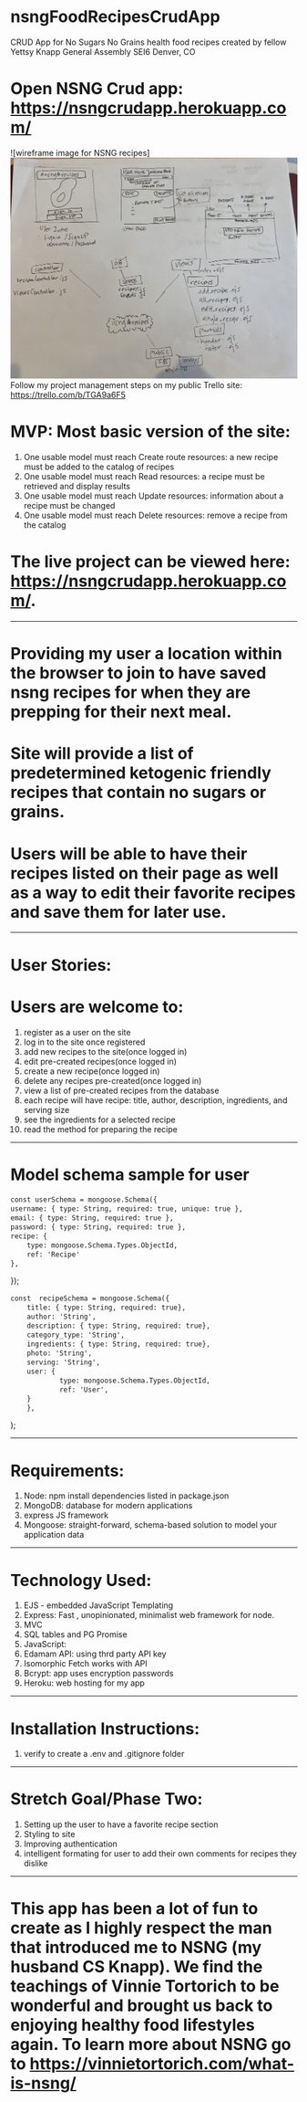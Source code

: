 # nsngFoodRecipesCrudApp
CRUD App for No Sugars No Grains health food recipes created by fellow Yettsy Knapp 
General Assembly SEI6 Denver, CO

# Open NSNG Crud app: https://nsngcrudapp.herokuapp.com/
![wireframe image for NSNG recipes]<img src="images/nsngRecipesApp.png">
Follow my project management steps on my public Trello site:  https://trello.com/b/TGA9a6F5

# MVP: Most basic version of the site: 
1. One usable model must reach Create route resources: a new recipe must be added to the catalog of recipes
1. One usable model must reach Read resources: a recipe must be retrieved and display results
1. One usable model must reach Update resources: information about a recipe must be changed
1. One usable model must reach Delete resources: remove a recipe from the catalog

# The live project can be viewed here: https://nsngcrudapp.herokuapp.com/.
____________________________________________

# Providing my user a location within the browser to join to have saved nsng recipes for when they are prepping for their next meal. 
# Site will provide a list of predetermined ketogenic friendly recipes that contain no sugars or grains. 
# Users will be able to have their recipes listed on their page as well as a way to edit their favorite recipes and save them for later use. 


________________________________________________
# User Stories:
# Users are welcome to:
1. register as a user on the site
1. log in to the site once registered
1. add new recipes to the site(once logged in)
1. edit pre-created recipes(once logged in)
1. create a new recipe(once logged in)
1. delete any recipes pre-created(once logged in)
1. view a list of pre-created recipes from the database
1. each recipe will have recipe: title, author, description, ingredients, and serving size 
1. see the ingredients for a selected recipe
1. read the method for preparing the recipe

___________________________________________
# Model schema sample for user 

    const userSchema = mongoose.Schema({
    username: { type: String, required: true, unique: true },
    email: { type: String, required: true },
    password: { type: String, required: true },
    recipe: {
        type: mongoose.Schema.Types.ObjectId,
        ref: 'Recipe'
    },
});

    const  recipeSchema = mongoose.Schema({
        title: { type: String, required: true},
        author: 'String',
        description: { type: String, required: true},
        category_type: 'String',
        ingredients: { type: String, required: true},
        photo: 'String',
        serving: 'String',
        user: { 
                type: mongoose.Schema.Types.ObjectId,
                ref: 'User',
        }
        },
   );
___________________________________________
# Requirements:
1. Node: npm install dependencies listed in package.json
1. MongoDB: database for modern applications
1. express JS framework
1. Mongoose: straight-forward, schema-based solution to model your application data
_____________________________________________
# Technology Used:
1. EJS - embedded JavaScript Templating
1. Express: Fast , unopinionated, minimalist web framework for node.
1. MVC
1. SQL tables and PG Promise
1. JavaScript:
1. Edamam API: using thrd party API key
1. Isomorphic Fetch works with API 
1. Bcrypt: app uses encryption passwords
1. Heroku: web hosting for my app
_____________________________________________
# Installation Instructions:
1. verify to create a .env and .gitignore folder 
_____________________________________________

# Stretch Goal/Phase Two:
1. Setting up the user to have a favorite recipe section
1. Styling to site
1. Improving authentication
1. intelligent formating for user to add their own comments for recipes they dislike
_______________________________________________
# This app has been a lot of fun to create as I highly respect the man that introduced me to NSNG (my husband CS Knapp). We find the teachings of Vinnie Tortorich to be wonderful and brought us back to enjoying healthy food lifestyles again. To learn more about NSNG go to https://vinnietortorich.com/what-is-nsng/